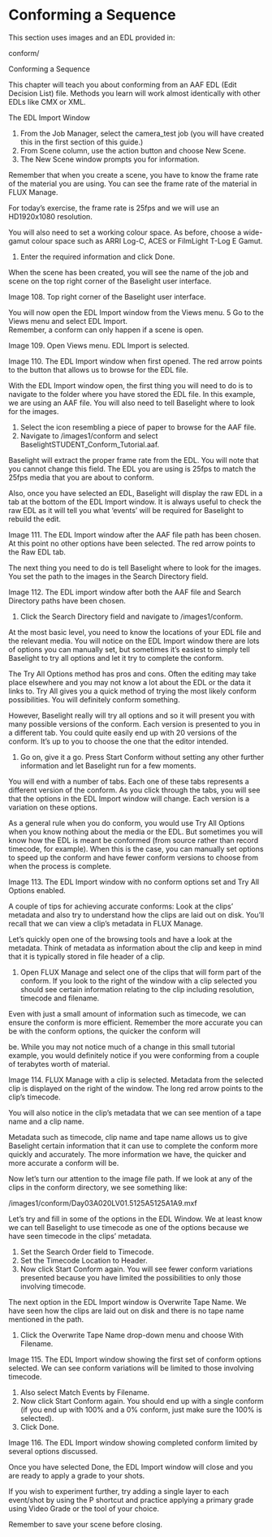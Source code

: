 # Conforming a Sequence

This section uses images and an EDL provided in:

conform/

Conforming a Sequence

This chapter will teach you about conforming from an AAF EDL \(Edit Decision List\) file. Methods you learn will work almost identically with other EDLs like CMX or XML.

The EDL Import Window

1. From the Job Manager, select the camera\_test job \(you will have created this in the first section of this guide.\)
2. From Scene column, use the action button and choose New Scene.
3. The New Scene window prompts you for information.

Remember that when you create a scene, you have to know the frame rate of the material you are using. You can see the frame rate of the material in FLUX Manage.

For today’s exercise, the frame rate is 25fps and we will use an HD1920x1080 resolution.

You will also need to set a working colour space. As before, choose a wide-gamut colour space such as ARRI Log-C, ACES or FilmLight T-Log E Gamut.

1. Enter the required information and click Done.

When the scene has been created, you will see the name of the job and scene on the top right corner of the Baselight user interface.

Image 108. Top right corner of the Baselight user interface.

You will now open the EDL Import window from the Views menu. 5 Go to the Views menu and select EDL Import.  
Remember, a conform can only happen if a scene is open.

Image 109. Open Views menu. EDL Import is selected.

Image 110. The EDL Import window when first opened. The red arrow points to the button that allows us to browse for the EDL file.

With the EDL Import window open, the first thing you will need to do is to navigate to the folder where you have stored the EDL file. In this example, we are using an AAF file. You will also need to tell Baselight where to look for the images.

1. Select the icon resembling a piece of paper to browse for the AAF file.
2. Navigate to /images1/conform and select BaselightSTUDENT\_Conform\_Tutorial.aaf.

Baselight will extract the proper frame rate from the EDL. You will note that you cannot change this field. The EDL you are using is 25fps to match the 25fps media that you are about to conform.

Also, once you have selected an EDL, Baselight will display the raw EDL in a tab at the bottom of the EDL Import window. It is always useful to check the raw EDL as it will tell you what ‘events’ will be required for Baselight to rebuild the edit.

Image 111. The EDL Import window after the AAF file path has been chosen. At this point no other options have been selected. The red arrow points to the Raw EDL tab.

The next thing you need to do is tell Baselight where to look for the images. You set the path to the images in the Search Directory field.

Image 112. The EDL import window after both the AAF file and Search Directory paths have been chosen.

1. Click the Search Directory field and navigate to /images1/conform.

At the most basic level, you need to know the locations of your EDL file and the relevant media. You will notice on the EDL Import window there are lots of options you can manually set, but sometimes it’s easiest to simply tell Baselight to try all options and let it try to complete the conform.

The Try All Options method has pros and cons. Often the editing may take place elsewhere and you may not know a lot about the EDL or the data it links to. Try All gives you a quick method of trying the most likely conform possibilities. You will definitely conform something.

However, Baselight really will try all options and so it will present you with many possible versions of the conform. Each version is presented to you in a different tab. You could quite easily end up with 20 versions of the conform. It’s up to you to choose the one that the editor intended.

1. Go on, give it a go. Press Start Conform without setting any other further information and let Baselight run for a few moments.

You will end with a number of tabs. Each one of these tabs represents a different version of the conform. As you click through the tabs, you will see that the options in the EDL Import window will change. Each version is a variation on these options.

As a general rule when you do conform, you would use Try All Options when you know nothing about the media or the EDL. But sometimes you will know how the EDL is meant be conformed \(from source rather than record timecode, for example\). When this is the case, you can manually set options to speed up the conform and have fewer conform versions to choose from when the process is complete.

Image 113. The EDL Import window with no conform options set and Try All Options enabled.

A couple of tips for achieving accurate conforms: Look at the clips’ metadata and also try to understand how the clips are laid out on disk. You’ll recall that we can view a clip’s metadata in FLUX Manage.

Let’s quickly open one of the browsing tools and have a look at the metadata. Think of metadata as information about the clip and keep in mind that it is typically stored in file header of a clip.

1. Open FLUX Manage and select one of the clips that will form part of the conform. If you look to the right of the window with a clip selected you should see certain information relating to the clip including resolution, timecode and filename.

Even with just a small amount of information such as timecode, we can ensure the conform is more efficient. Remember the more accurate you can be with the conform options, the quicker the conform will

be. While you may not notice much of a change in this small tutorial example, you would definitely notice if you were conforming from a couple of terabytes worth of material.

Image 114. FLUX Manage with a clip is selected. Metadata from the selected clip is displayed on the right of the window. The long red arrow points to the clip’s timecode.

You will also notice in the clip’s metadata that we can see mention of a tape name and a clip name.

Metadata such as timecode, clip name and tape name allows us to give Baselight certain information that it can use to complete the conform more quickly and accurately. The more information we have, the quicker and more accurate a conform will be.

Now let’s turn our attention to the image file path. If we look at any of the clips in the conform directory, we see something like:

/images1/conform/Day03A020LV01.5125A5125A1A9.mxf

Let’s try and fill in some of the options in the EDL Window. We at least know we can tell Baselight to use timecode as one of the options because we have seen timecode in the clips’ metadata.

1. Set the Search Order field to Timecode.
2. Set the Timecode Location to Header.
3. Now click Start Conform again. You will see fewer conform variations presented because you have limited the possibilities to only those involving timecode.

The next option in the EDL Import window is Overwrite Tape Name. We have seen how the clips are laid out on disk and there is no tape name mentioned in the path.

1. Click the Overwrite Tape Name drop-down menu and choose With Filename.

Image 115. The EDL Import window showing the first set of conform options selected. We can see conform variations will be limited to those involving timecode.

1. Also select Match Events by Filename.
2. Now click Start Conform again. You should end up with a single conform \(if you end up with 100% and a 0% conform, just make sure the 100% is selected\).
3. Click Done.

Image 116. The EDL Import window showing completed conform limited by several options discussed.

Once you have selected Done, the EDL Import window will close and you are ready to apply a grade to your shots.

If you wish to experiment further, try adding a single layer to each event/shot by using the P shortcut and practice applying a primary grade using Video Grade or the tool of your choice.

Remember to save your scene before closing.

